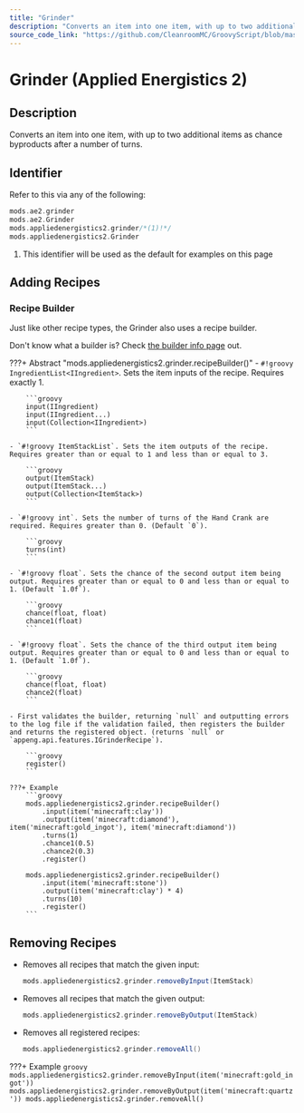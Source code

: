 ```yaml
---
title: "Grinder"
description: "Converts an item into one item, with up to two additional items as chance byproducts after a number of turns."
source_code_link: "https://github.com/CleanroomMC/GroovyScript/blob/master/src/main/java/com/cleanroommc/groovyscript/compat/mods/appliedenergistics2/Grinder.java"
---
```


# Grinder (Applied Energistics 2)

## Description

Converts an item into one item, with up to two additional items as chance byproducts after a number of turns.

## Identifier

Refer to this via any of the following:

```groovy hl_lines="3"
mods.ae2.grinder
mods.ae2.Grinder
mods.appliedenergistics2.grinder/*(1)!*/
mods.appliedenergistics2.Grinder
```

1. This identifier will be used as the default for examples on this page

## Adding Recipes

### Recipe Builder

Just like other recipe types, the Grinder also uses a recipe builder.

Don't know what a builder is? Check [the builder info page](../../../groovy/builder.md) out.

???+ Abstract "mods.appliedenergistics2.grinder.recipeBuilder()"
    - `#!groovy IngredientList<IIngredient>`. Sets the item inputs of the recipe. Requires exactly 1.

        ```groovy
        input(IIngredient)
        input(IIngredient...)
        input(Collection<IIngredient>)
        ```

    - `#!groovy ItemStackList`. Sets the item outputs of the recipe. Requires greater than or equal to 1 and less than or equal to 3.

        ```groovy
        output(ItemStack)
        output(ItemStack...)
        output(Collection<ItemStack>)
        ```

    - `#!groovy int`. Sets the number of turns of the Hand Crank are required. Requires greater than 0. (Default `0`).

        ```groovy
        turns(int)
        ```

    - `#!groovy float`. Sets the chance of the second output item being output. Requires greater than or equal to 0 and less than or equal to 1. (Default `1.0f`).

        ```groovy
        chance(float, float)
        chance1(float)
        ```

    - `#!groovy float`. Sets the chance of the third output item being output. Requires greater than or equal to 0 and less than or equal to 1. (Default `1.0f`).

        ```groovy
        chance(float, float)
        chance2(float)
        ```

    - First validates the builder, returning `null` and outputting errors to the log file if the validation failed, then registers the builder and returns the registered object. (returns `null` or `appeng.api.features.IGrinderRecipe`).

        ```groovy
        register()
        ```

    ???+ Example
        ```groovy
        mods.appliedenergistics2.grinder.recipeBuilder()
            .input(item('minecraft:clay'))
            .output(item('minecraft:diamond'), item('minecraft:gold_ingot'), item('minecraft:diamond'))
            .turns(1)
            .chance1(0.5)
            .chance2(0.3)
            .register()

        mods.appliedenergistics2.grinder.recipeBuilder()
            .input(item('minecraft:stone'))
            .output(item('minecraft:clay') * 4)
            .turns(10)
            .register()
        ```



## Removing Recipes

- Removes all recipes that match the given input:

    ```groovy
    mods.appliedenergistics2.grinder.removeByInput(ItemStack)
    ```

- Removes all recipes that match the given output:

    ```groovy
    mods.appliedenergistics2.grinder.removeByOutput(ItemStack)
    ```

- Removes all registered recipes:

    ```groovy
    mods.appliedenergistics2.grinder.removeAll()
    ```

???+ Example
    ```groovy
    mods.appliedenergistics2.grinder.removeByInput(item('minecraft:gold_ingot'))
    mods.appliedenergistics2.grinder.removeByOutput(item('minecraft:quartz'))
    mods.appliedenergistics2.grinder.removeAll()
    ```

